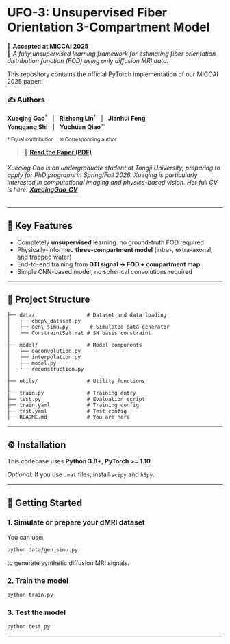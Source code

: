 # UFO-3: Unsupervised Fiber Orientation 3-Compartment Model

📄 **Accepted at MICCAI 2025**  
🧠 *A fully unsupervised learning framework for estimating fiber orientation distribution function (FOD) using only diffusion MRI data.*

This repository contains the official PyTorch implementation of our MICCAI 2025 paper:

### ✍️ Authors
**Xueqing Gao**<sup>†</sup> &nbsp;&nbsp;|&nbsp;&nbsp; **Rizhong Lin**<sup>†</sup> &nbsp;&nbsp;|&nbsp;&nbsp; **Jianhui Feng**  
**Yonggang Shi** &nbsp;&nbsp;|&nbsp;&nbsp; **Yuchuan Qiao**<sup>✉</sup>  

<sub>† Equal contribution    ✉ Corresponding author</sub>  

> 📄 [**Read the Paper (PDF)**](https://github.com/tensor2023/xueqinggao.github.io/blob/main/UFO-3_Paper.pdf)



###### Xueqing Gao is an undergraduate student at Tongji University, preparing to apply for PhD programs in Spring/Fall 2026. Xueqing is particularly interested in computational imaging and physics-based vision. Her full CV is here: [**XueqingGao_CV**](https://github.com/tensor2023/xueqinggao.github.io/blob/main/XueqingGao_CV.pdf)

---


## 🧠 Key Features

- Completely **unsupervised** learning: no ground-truth FOD required
- Physically-informed **three-compartment model** (intra-, extra-axonal, and trapped water)
- End-to-end training from **DTI signal → FOD + compartment map**
- Simple CNN-based model; no spherical convolutions required

---

## 📁 Project Structure

```
├── data/                 # Dataset and data loading
│   ├── chcp\_dataset.py
│   ├── gen\_simu.py       # Simulated data generator
│   └── ConstraintSet.mat # SH basis constraint
│
├── model/                # Model components
│   ├── deconvolution.py
│   ├── interpolation.py
│   ├── model.py
│   └── reconstruction.py
│
├── utils/                # Utility functions
│
├── train.py              # Training entry
├── test.py               # Evaluation script
├── train.yaml            # Training config
├── test.yaml             # Test config
├── README.md             # You are here

```

---
## ⚙️ Installation

This codebase uses **Python 3.8+**, **PyTorch >= 1.10**

*Optional:* If you use `.mat` files, install `scipy` and `h5py`.

---

## 🚀 Getting Started

### 1. Simulate or prepare your dMRI dataset

You can use:

```bash
python data/gen_simu.py
```

to generate synthetic diffusion MRI signals.

### 2. Train the model

```bash
python train.py 
```

### 3. Test the model

```bash
python test.py 
```

---

<!-- ## 📄 Citation

If you use this codebase in your work, please cite:

```bibtex
@inproceedings{gao2025ufo3,
  title={UFO-3: Unsupervised Fiber Orientation 3-Compartment Model for dMRI FOD Estimation},
  author={Gao, Xueqing and Qiao, Yuchuan},
  booktitle={International Conference on Medical Image Computing and Computer-Assisted Intervention (MICCAI)},
  year={2025}
}
``` -->


